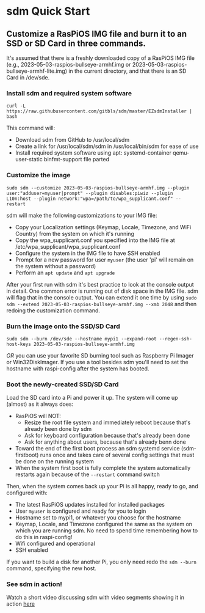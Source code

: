 # sdm Quick Start

## Customize a RasPiOS IMG file and burn it to an SSD or SD Card in three commands.

It's assumed that there is a freshly downloaded copy of a RasPiOS IMG file (e.g., 2023-05-03-raspios-bullseye-armhf.img or 2023-05-03-raspios-bullseye-armhf-lite.img) in the current directory, and that there is an SD Card in /dev/sde.

### Install sdm and required system software

`curl -L https://raw.githubusercontent.com/gitbls/sdm/master/EZsdmInstaller | bash`

This command will:
* Download sdm from GitHub to /usr/local/sdm
* Create a link for /usr/local/sdm/sdm in /usr/local/bin/sdm for ease of use
* Install required system software using apt: systemd-container qemu-user-static binfmt-support file parted

### Customize the image

`sudo sdm --customize 2023-05-03-raspios-bullseye-armhf.img --plugin user:"adduser=myuser|prompt" --plugin disables:piwiz --plugin L10n:host --plugin network:"wpa=/path/to/wpa_supplicant.conf" --restart`

sdm will make the following customizations to your IMG file:
* Copy your Localization settings (Keymap, Locale, Timezone, and WiFi Country) from the system on which it's running
* Copy the wpa_supplicant.conf you specified into the IMG file at /etc/wpa_supplicant/wpa_supplicant.conf
* Configure the system in the IMG file to have SSH enabled
* Prompt for a new password for user `myuser` (the user 'pi' will remain on the system without a password)
* Perform an `apt update` and `apt upgrade`

After your first run with sdm it's best practice to look at the console output in detail. One common error is running out of disk space in the IMG file. sdm will flag that in the console output. You can extend it one time by using `sudo sdm --extend 2023-05-03-raspios-bullseye-armhf.img --xmb 2048`  and then redoing the customization command.

### Burn the image onto the SSD/SD Card

`sudo sdm --burn /dev/sde --hostname mypi1 --expand-root --regen-ssh-host-keys 2023-05-03-raspios-bullseye-armhf.img`

*OR* you can use your favorite SD burning tool such as Raspberry Pi Imager or Win32DiskImager. If you use a tool besides sdm you'll need to set the hostname with raspi-config after the system has booted.

### Boot the newly-created SSD/SD Card

Load the SD card into a Pi and power it up. The system will come up (almost) as it always does:
* RasPiOS will NOT:
  * Resize the root file system and immediately reboot because that's already been done by sdm
  * Ask for keyboard configuration because that's already been done
  * Ask for anything about users, because that's already benn done 
* Toward the end of the first boot process an sdm systemd service (sdm-firstboot) runs once and takes care of several config settings that must be done on the running system
* When the system first boot is fully complete the system automatically restarts again because of the `--restart` command switch

Then, when the system comes back up your Pi is all happy, ready to go, and configured with:
* The latest RasPiOS updates installed for installed packages
* User `myuser` is configured and ready for you to login
* Hostname set to mypi1, or whatever you choose for the hostname
* Keymap, Locale, and Timezone configured the same as the system on which you are running sdm. No need to spend time remembering how to do this in raspi-config!
* Wifi configured and operational
* SSH enabled

If you want to build a disk for another Pi, you only need redo the `sdm --burn` command, specifying the new host. 

### See sdm in action!

Watch a short video discussing sdm with video segments showing it in action [here](https://youtu.be/CpntmXK2wpA)
